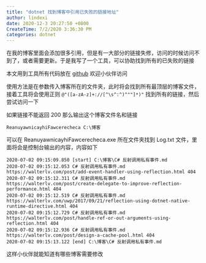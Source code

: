 ```yaml
---
title: "dotnet 找到博客中引用已失败的链接地址"
author: lindexi
date: 2020-12-3 20:27:50 +0800
CreateTime: 7/2/2020 3:36:30 PM
categories: dotnet
---
```


在我的博客里面会添加很多引用，但是有一大部分的链接失修，访问的时候访问不到了，或者需要更新。于是我写了一个工具，可以协助找到所有的已失败的链接

<!--more-->


<!-- CreateTime:7/2/2020 3:36:30 PM -->



本文用到工具所有代码放在 [github](https://github.com/lindexi/lindexi_gd/tree/5e17bc953f9e71de9d980ab844e7eceaa72234c8/ReanuyawnicayhiFawcerecheca) 欢迎小伙伴访问

使用方法是在参数传入博客所在的文件夹，此时将会找到所有最顶层的博客文件，接着工具将会使用正则 `@"([a-zA-z]+://[^\s^:^)^""]*)"` 找到所有的链接，然后尝试访问一下

如果链接不能返回 200 那么输出这个博客文件名和链接

```
ReanuyawnicayhiFawcerecheca C:\博客
```

可以在 ReanuyawnicayhiFawcerecheca.exe 所在文件夹找到 Log.txt 文件，里面将会是控制台输出的内容，内容如下

```
2020-07-02 09:15:09.850 [start] C:\博客\C# 反射调用私有事件.md
2020-07-02 09:15:12.053 C# 反射调用私有事件.md https://walterlv.com/post/add-event-handler-using-reflection.html 404
2020-07-02 09:15:12.311 C# 反射调用私有事件.md https://walterlv.com/post/create-delegate-to-improve-reflection-performance.html 404
2020-07-02 09:15:12.519 C# 反射调用私有事件.md https://walterlv.com/uwp/2017/09/21/reflection-using-dotnet-native-runtime-directive.html 404
2020-07-02 09:15:12.729 C# 反射调用私有事件.md https://walterlv.com/post/handle-ref-or-out-arguments-using-reflection.html 404
2020-07-02 09:15:12.936 C# 反射调用私有事件.md https://walterlv.com/post/design-a-cache-pool.html 404
2020-07-02 09:15:13.122 [end] C:\博客\C# 反射调用私有事件.md
```

这样小伙伴就能知道有哪些博客需要修改

